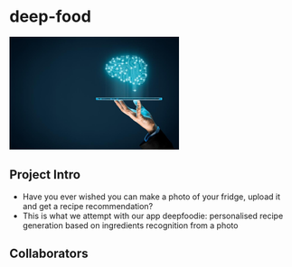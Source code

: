 # deep-food

<img src="https://github.com/Iskriyana/deep-food/blob/master/assets/deep_food.jpg" width=300/>

## Project Intro
* Have you ever wished you can make a photo of your fridge, upload it and get a recipe recommendation?
* This is what we attempt with our app deepfoodie: personalised recipe generation based on ingredients recognition from a photo

## Collaborators